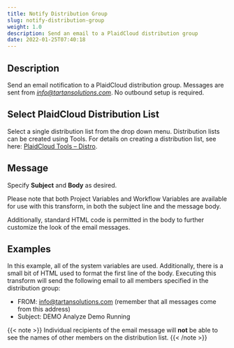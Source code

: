 ```yaml
---
title: Notify Distribution Group
slug: notify-distribution-group
weight: 1.0
description: Send an email to a PlaidCloud distribution group
date: 2022-01-25T07:40:18
---
```


## Description


Send an email notification to a PlaidCloud distribution group. Messages are sent from *[info@tartansolutions.com](mailto:info@tartansolutions.com)*. No outbound setup is required.



## Select PlaidCloud Distribution List


Select a single distribution list from the drop down menu. Distribution lists can be created using Tools. For details on creating a distribution list, see here: [PlaidCloud Tools – Distro](/iam/iam/member-management/#managing-distribution-distro-lists).



## Message


Specify **Subject** and **Body** as desired.



Please note that both Project Variables and Workflow Variables are available for use with this transform, in both the subject line and the message body.



Additionally, standard HTML code is permitted in the body to further customize the look of the email messages.


## Examples


In this example, all of the system variables are used. Additionally, there is a small bit of HTML used to format the first line of the body. Executing this transform will send the following email to all members specified in the distribution group:


* FROM: [info@tartansolutions.com](mailto:info%40tartansolutions.com) (remember that all messages come from this address)
* Subject: DEMO Analyze Demo Running


{{< note >}}
Individual recipients of the email message will **not** be able to see the names of other members on the distribution list.
{{< /note >}}


